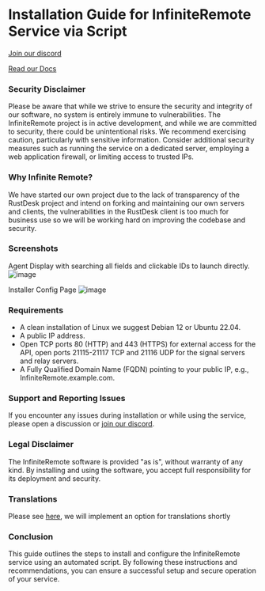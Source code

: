 # Installation Guide for InfiniteRemote Service via Script 

[Join our discord](https://discord.gg/8AkVusf9)

[Read our Docs](https://github.com/infiniteremote/installer/wiki)

### Security Disclaimer
Please be aware that while we strive to ensure the security and integrity of our software, no system is entirely immune to vulnerabilities. The InfiniteRemote project is in active development, and while we are committed to security, there could be unintentional risks. We recommend exercising caution, particularly with sensitive information. Consider additional security measures such as running the service on a dedicated server, employing a web application firewall, or limiting access to trusted IPs.

### Why Infinite Remote?
We have started our own project due to the lack of transparency of the RustDesk project and intend on forking and maintaining our own servers and clients, the vulnerabilities in the RustDesk client is too much for business use so we will be working hard on improving the codebase and security.

### Screenshots

Agent Display with searching all fields and clickable IDs to launch directly.
![image](https://github.com/infiniteremote/installer/assets/156513740/2a7096be-247d-44fd-963e-4b20d4110d85)

Installer Config Page
![image](https://github.com/infiniteremote/installer/assets/156513740/3729a5f8-75e2-476c-8789-7658220bbc95)


### Requirements
- A clean installation of Linux we suggest Debian 12 or Ubuntu 22.04.
- A public IP address.
- Open TCP ports 80 (HTTP) and 443 (HTTPS) for external access for the API, open ports 21115-21117 TCP and 21116 UDP for the signal servers and relay servers.
- A Fully Qualified Domain Name (FQDN) pointing to your public IP, e.g., InfiniteRemote.example.com.

### Support and Reporting Issues
If you encounter any issues during installation or while using the service, please open a discussion or [join our discord](https://discord.gg/8AkVusf9).

### Legal Disclaimer
The InfiniteRemote software is provided "as is", without warranty of any kind. By installing and using the software, you accept full responsibility for its deployment and security.

### Translations
Please see [here](https://github.com/infiniteremote/installer/discussions/2), we will implement an option for translations shortly

### Conclusion
This guide outlines the steps to install and configure the InfiniteRemote service using an automated script. By following these instructions and recommendations, you can ensure a successful setup and secure operation of your service.
